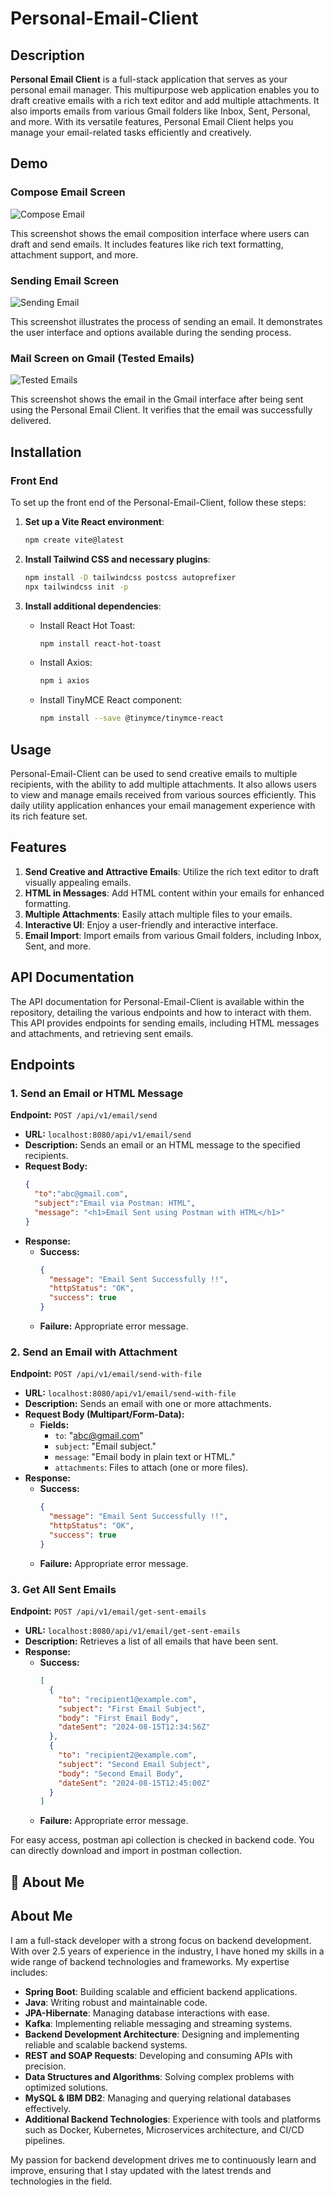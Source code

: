 
# Personal-Email-Client

## Description
**Personal Email Client** is a full-stack application that serves as your personal email manager. This multipurpose web application enables you to draft creative emails with a rich text editor and add multiple attachments. It also imports emails from various Gmail folders like Inbox, Sent, Personal, and more. With its versatile features, Personal Email Client helps you manage your email-related tasks efficiently and creatively.

## Demo

### Compose Email Screen

![Compose Email](https://github.com/ameyad2/Personal-Email-Client/blob/master/images-demo/ComposeEmail.JPG?raw=true)

This screenshot shows the email composition interface where users can draft and send emails. It includes features like rich text formatting, attachment support, and more.

### Sending Email Screen

![Sending Email](https://github.com/ameyad2/Personal-Email-Client/blob/master/images-demo/SendingEmail.JPG?raw=true)

This screenshot illustrates the process of sending an email. It demonstrates the user interface and options available during the sending process.

### Mail Screen on Gmail (Tested Emails)
![Tested Emails](https://github.com/ameyad2/Personal-Email-Client/blob/master/images-demo/TestedEmails.JPG?raw=true)

This screenshot shows the email in the Gmail interface after being sent using the Personal Email Client. It verifies that the email was successfully delivered.

## Installation

### Front End
To set up the front end of the Personal-Email-Client, follow these steps:

1. **Set up a Vite React environment**:
   ```bash
   npm create vite@latest
   ```

2. **Install Tailwind CSS and necessary plugins**:
   ```bash
   npm install -D tailwindcss postcss autoprefixer
   npx tailwindcss init -p
   ```

3. **Install additional dependencies**:
   - Install React Hot Toast:
     ```bash
     npm install react-hot-toast
     ```
   - Install Axios:
     ```bash
     npm i axios
     ```
   - Install TinyMCE React component:
     ```bash
     npm install --save @tinymce/tinymce-react
     ```

## Usage
Personal-Email-Client can be used to send creative emails to multiple recipients, with the ability to add multiple attachments. It also allows users to view and manage emails received from various sources efficiently. This daily utility application enhances your email management experience with its rich feature set.

## Features
1. **Send Creative and Attractive Emails**: Utilize the rich text editor to draft visually appealing emails.
2. **HTML in Messages**: Add HTML content within your emails for enhanced formatting.
3. **Multiple Attachments**: Easily attach multiple files to your emails.
4. **Interactive UI**: Enjoy a user-friendly and interactive interface.
5. **Email Import**: Import emails from various Gmail folders, including Inbox, Sent, and more.

## API Documentation
The API documentation for Personal-Email-Client is available within the repository, detailing the various endpoints and how to interact with them.
This API provides endpoints for sending emails, including HTML messages and attachments, and retrieving sent emails.

## Endpoints

### 1. Send an Email or HTML Message
**Endpoint:** `POST /api/v1/email/send`

- **URL:** `localhost:8080/api/v1/email/send`
- **Description:** Sends an email or an HTML message to the specified recipients.
- **Request Body:**
  ```json
  {
    "to":"abc@gmail.com",
    "subject":"Email via Postman: HTML",
    "message": "<h1>Email Sent using Postman with HTML</h1>"
  }
  ```
- **Response:**
  - **Success:** 
    ```json
    {
      "message": "Email Sent Successfully !!",
      "httpStatus": "OK",
      "success": true
    }
    ```
  - **Failure:** Appropriate error message.

### 2. Send an Email with Attachment
**Endpoint:** `POST /api/v1/email/send-with-file`

- **URL:** `localhost:8080/api/v1/email/send-with-file`
- **Description:** Sends an email with one or more attachments.
- **Request Body (Multipart/Form-Data):**
  - **Fields:**
    - `to`: "abc@gmail.com"
    - `subject`: "Email subject."
    - `message`: "Email body in plain text or HTML."
    - `attachments`: Files to attach (one or more files).
- **Response:**
  - **Success:** 
    ```json
    {
      "message": "Email Sent Successfully !!",
      "httpStatus": "OK",
      "success": true
    }
    ```
  - **Failure:** Appropriate error message.

### 3. Get All Sent Emails
**Endpoint:** `POST /api/v1/email/get-sent-emails`

- **URL:** `localhost:8080/api/v1/email/get-sent-emails`
- **Description:** Retrieves a list of all emails that have been sent.
- **Response:**
  - **Success:**
    ```json
    [
      {
        "to": "recipient1@example.com",
        "subject": "First Email Subject",
        "body": "First Email Body",
        "dateSent": "2024-08-15T12:34:56Z"
      },
      {
        "to": "recipient2@example.com",
        "subject": "Second Email Subject",
        "body": "Second Email Body",
        "dateSent": "2024-08-15T12:45:00Z"
      }
    ]
    ```
  - **Failure:** Appropriate error message.


For easy access, postman api collection is checked in backend code. You can directly download and import in postman collection.


## 🚀 About Me

## About Me

I am a full-stack developer with a strong focus on backend development. With over 2.5 years of experience in the industry, I have honed my skills in a wide range of backend technologies and frameworks. My expertise includes:

- **Spring Boot**: Building scalable and efficient backend applications.
- **Java**: Writing robust and maintainable code.
- **JPA-Hibernate**: Managing database interactions with ease.
- **Kafka**: Implementing reliable messaging and streaming systems.
- **Backend Development Architecture**: Designing and implementing reliable and scalable backend systems.
- **REST and SOAP Requests**: Developing and consuming APIs with precision.
- **Data Structures and Algorithms**: Solving complex problems with optimized solutions.
- **MySQL & IBM DB2**: Managing and querying relational databases effectively.
- **Additional Backend Technologies**: Experience with tools and platforms such as Docker, Kubernetes, Microservices architecture, and CI/CD pipelines.

My passion for backend development drives me to continuously learn and improve, ensuring that I stay updated with the latest trends and technologies in the field.
